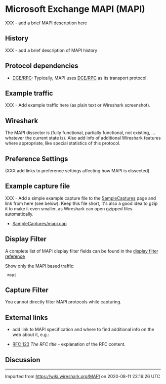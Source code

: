 # Microsoft Exchange MAPI (MAPI)

XXX - add a brief MAPI description here

## History

XXX - add a brief description of MAPI history

## Protocol dependencies

  - [DCE/RPC](/DCE/RPC): Typically, MAPI uses [DCE/RPC](/DCE/RPC) as its transport protocol.

## Example traffic

XXX - Add example traffic here (as plain text or Wireshark screenshot).

## Wireshark

The MAPI dissector is (fully functional, partially functional, not existing, ... whatever the current state is). Also add info of additional Wireshark features where appropriate, like special statistics of this protocol.

## Preference Settings

(XXX add links to preference settings affecting how MAPI is dissected).

## Example capture file

XXX - Add a simple example capture file to the [SampleCaptures](/SampleCaptures) page and link from here (see below). Keep this file short, it's also a good idea to gzip it to make it even smaller, as Wireshark can open gzipped files automatically.

  - [SampleCaptures/mapi.cap](uploads/__moin_import__/attachments/SampleCaptures/mapi.cap)

## Display Filter

A complete list of MAPI display filter fields can be found in the [display filter reference](http://www.wireshark.org/docs/dfref/m/mapi.html)

Show only the MAPI based traffic:

``` 
 mapi 
```

## Capture Filter

You cannot directly filter MAPI protocols while capturing.

## External links

  - add link to MAPI specification and where to find additional info on the web about it, e.g.:

  - [RFC 123](http://www.ietf.org/rfc/rfc123.txt) *The RFC title* - explanation of the RFC content.

## Discussion

---

Imported from https://wiki.wireshark.org/MAPI on 2020-08-11 23:16:26 UTC
